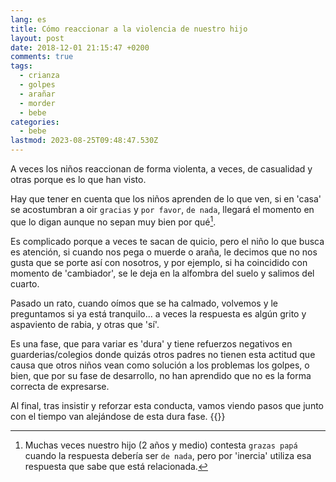 ```yaml
---
lang: es
title: Cómo reaccionar a la violencia de nuestro hijo
layout: post
date: 2018-12-01 21:15:47 +0200
comments: true
tags:
  - crianza
  - golpes
  - arañar
  - morder
  - bebe
categories:
  - bebe
lastmod: 2023-08-25T09:48:47.530Z
---
```


A veces los niños reaccionan de forma violenta, a veces, de casualidad y otras porque es lo que han visto.

Hay que tener en cuenta que los niños aprenden de lo que ven, si en 'casa' se acostumbran a oir `gracias` y `por favor`, `de nada`, llegará el momento en que lo digan aunque no sepan muy bien por qué[^grazaspapa].

[^grazaspapa]: Muchas veces nuestro hijo (2 años y medio) contesta `grazas papá` cuando la respuesta debería ser `de nada`, pero por 'inercia' utiliza esa respuesta que sabe que está relacionada.

Es complicado porque a veces te sacan de quicio, pero el niño lo que busca es atención, si cuando nos pega o muerde o araña, le decimos que no nos gusta que se porte así con nosotros, y por ejemplo, si ha coincidido con momento de 'cambiador', se le deja en la alfombra del suelo y salimos del cuarto.

Pasado un rato, cuando oímos que se ha calmado, volvemos y le preguntamos si ya está tranquilo... a veces la respuesta es algún grito y aspaviento de rabia, y otras que 'sí'.

Es una fase, que para variar es 'dura' y tiene refuerzos negativos en guarderias/colegios donde quizás otros padres no tienen esta actitud que causa que otros niños vean como solución a los problemas los golpes, o bien, que por su fase de desarrollo, no han aprendido que no es la forma correcta de expresarse.

Al final, tras insistir y reforzar esta conducta, vamos viendo pasos que junto con el tiempo van alejándose de esta dura fase.
{{<disfruta>}}
